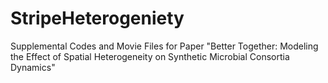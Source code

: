 # StripeHeterogeniety
Supplemental Codes and Movie Files for Paper "Better Together: Modeling the Effect of Spatial Heterogeneity on Synthetic Microbial Consortia Dynamics"
